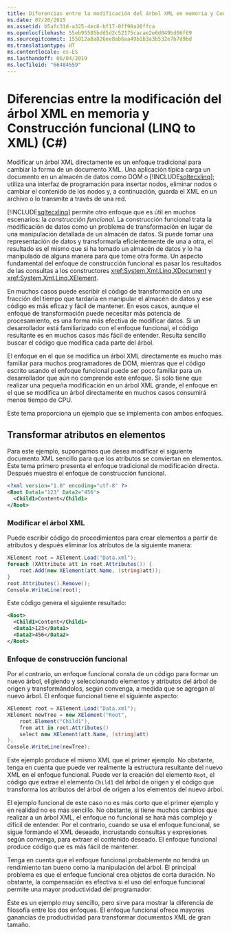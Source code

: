 ```yaml
---
title: Diferencias entre la modificación del árbol XML en memoria y Construcción funcional (LINQ to XML) (C#)
ms.date: 07/20/2015
ms.assetid: b5afc31d-a325-4ec6-bf17-0ff90a20ffca
ms.openlocfilehash: 55eb95585bdd5d2c52175cacae2e6d049bd06f69
ms.sourcegitcommit: 155012a8a826ee8ab6aa49b1b3a3b532e7b7d9bd
ms.translationtype: HT
ms.contentlocale: es-ES
ms.lasthandoff: 06/04/2019
ms.locfileid: "66484559"
---
```

# <a name="in-memory-xml-tree-modification-vs-functional-construction-linq-to-xml-c"></a>Diferencias entre la modificación del árbol XML en memoria y Construcción funcional (LINQ to XML) (C#)
Modificar un árbol XML directamente es un enfoque tradicional para cambiar la forma de un documento XML. Una aplicación típica carga un documento en un almacén de datos como DOM o [!INCLUDE[sqltecxlinq](~/includes/sqltecxlinq-md.md)]; utiliza una interfaz de programación para insertar nodos, eliminar nodos o cambiar el contenido de los nodos y, a continuación, guarda el XML en un archivo o lo transmite a través de una red.  
  
 [!INCLUDE[sqltecxlinq](~/includes/sqltecxlinq-md.md)] permite otro enfoque que es útil en muchos escenarios: la *construcción funcional*. La construcción funcional trata la modificación de datos como un problema de transformación en lugar de una manipulación detallada de un almacén de datos. Si puede tomar una representación de datos y transformarla eficientemente de una a otra, el resultado es el mismo que si ha tomado un almacén de datos y lo ha manipulado de alguna manera para que tome otra forma. Un aspecto fundamental del enfoque de construcción funcional es pasar los resultados de las consultas a los constructores <xref:System.Xml.Linq.XDocument> y <xref:System.Xml.Linq.XElement>.  
  
 En muchos casos puede escribir el código de transformación en una fracción del tiempo que tardaría en manipular el almacén de datos y ese código es más eficaz y fácil de mantener. En esos casos, aunque el enfoque de transformación puede necesitar más potencia de procesamiento, es una forma más efectiva de modificar datos. Si un desarrollador está familiarizado con el enfoque funcional, el código resultante es en muchos casos más fácil de entender. Resulta sencillo buscar el código que modifica cada parte del árbol.  
  
 El enfoque en el que se modifica un árbol XML directamente es mucho más familiar para muchos programadores de DOM, mientras que el código escrito usando el enfoque funcional puede ser poco familiar para un desarrollador que aún no comprende este enfoque. Si solo tiene que realizar una pequeña modificación en un árbol XML grande, el enfoque en el que se modifica un árbol directamente en muchos casos consumirá menos tiempo de CPU.  
  
 Este tema proporciona un ejemplo que se implementa con ambos enfoques.  
  
## <a name="transforming-attributes-into-elements"></a>Transformar atributos en elementos  
 Para este ejemplo, supongamos que desea modificar el siguiente documento XML sencillo para que los atributos se conviertan en elementos. Este tema primero presenta el enfoque tradicional de modificación directa. Después muestra el enfoque de construcción funcional.  
  
```xml  
<?xml version="1.0" encoding="utf-8" ?>  
<Root Data1="123" Data2="456">  
  <Child1>Content</Child1>  
</Root>  
```  
  
### <a name="modifying-the-xml-tree"></a>Modificar el árbol XML  
 Puede escribir código de procedimientos para crear elementos a partir de atributos y después eliminar los atributos de la siguiente manera:  
  
```csharp  
XElement root = XElement.Load("Data.xml");  
foreach (XAttribute att in root.Attributes()) {  
    root.Add(new XElement(att.Name, (string)att));  
}  
root.Attributes().Remove();  
Console.WriteLine(root);  
```  
  
 Este código genera el siguiente resultado:  
  
```xml  
<Root>  
  <Child1>Content</Child1>  
  <Data1>123</Data1>  
  <Data2>456</Data2>  
</Root>  
```  
  
### <a name="functional-construction-approach"></a>Enfoque de construcción funcional  
 Por el contrario, un enfoque funcional consta de un código para formar un nuevo árbol, eligiendo y seleccionando elementos y atributos del árbol de origen y transformándolos, según convenga, a medida que se agregan al nuevo árbol. El enfoque funcional tiene el siguiente aspecto:  
  
```csharp  
XElement root = XElement.Load("Data.xml");  
XElement newTree = new XElement("Root",  
    root.Element("Child1"),  
    from att in root.Attributes()  
    select new XElement(att.Name, (string)att)  
);  
Console.WriteLine(newTree);  
```  
  
 Este ejemplo produce el mismo XML que el primer ejemplo. No obstante, tenga en cuenta que puede ver realmente la estructura resultante del nuevo XML en el enfoque funcional. Puede ver la creación del elemento `Root`, el código que extrae el elemento `Child1` del árbol de origen y el código que transforma los atributos del árbol de origen a los elementos del nuevo árbol.  
  
 El ejemplo funcional de este caso no es más corto que el primer ejemplo y en realidad no es más sencillo. No obstante, si tiene muchos cambios que realizar a un árbol XML, el enfoque no funcional se hará más complejo y difícil de entender. Por el contrario, cuando se usa el enfoque funcional, se sigue formando el XML deseado, incrustando consultas y expresiones según convenga, para extraer el contenido deseado. El enfoque funcional produce código que es más fácil de mantener.  
  
 Tenga en cuenta que el enfoque funcional probablemente no tendrá un rendimiento tan bueno como la manipulación del árbol. El principal problema es que el enfoque funcional crea objetos de corta duración. No obstante, la compensación es efectiva si el uso del enfoque funcional permite una mayor productividad del programador.  
  
 Éste es un ejemplo muy sencillo, pero sirve para mostrar la diferencia de filosofía entre los dos enfoques. El enfoque funcional ofrece mayores ganancias de productividad para transformar documentos XML de gran tamaño.  
  